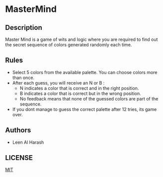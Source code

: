 # MasterMind

## Description
Master Mind is a game of wits and logic where you are required to find out the secret sequence of colors generated randomly each time.

## Rules
- Select 5 colors from the available palette. You can choose colors more than once.
- After each guess, you will receive an N or B :
    - N indicates a color that is correct and in the right position.
    - B indicates a color that is correct but in the wrong position.
    - No feedback means that none of the guessed colors are part of the sequence.
- If you dont manage to guess the correct palette after 12 tries, its game over.

## Authors
- Leen Al Harash

## LICENSE
[MIT](https://choosealicense.com/licenses/mit/)
